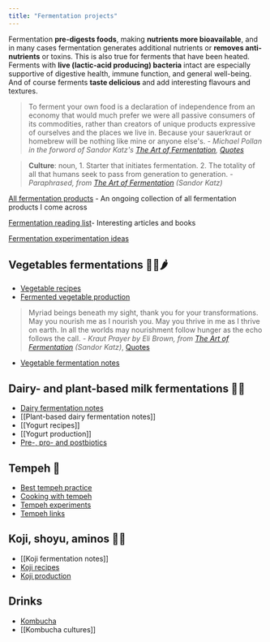 ```yaml
---
title: "Fermentation projects"
---
```


Fermentation **pre-digests foods**, making **nutrients more bioavailable**, and in many cases fermentation generates additional nutrients or **removes anti-nutrients** or toxins. This is also true for ferments that have been heated. Ferments with **live (lactic-acid producing) bacteria** intact are especially supportive of digestive health, immune function, and general well-being. And of course ferments **taste delicious** and add interesting flavours and textures. 


> To ferment your own food is a declaration of independence from an economy that would much prefer we were all passive consumers of its commodities, rather than creators of unique products expressive of ourselves and the places we live in. Because your sauerkraut or homebrew will be nothing like mine or anyone else's. - _Michael Pollan in the forword of Sandor Katz's [The Art of Fermentation](projects/books/The%20Art%20of%20Fermentation.md), [Quotes](Quotes.md)_


> **Culture**: noun, 1. Starter that initiates fermentation. 2. The totality of all that humans seek to pass from generation to generation. - _Paraphrased, from [The Art of Fermentation](projects/books/The%20Art%20of%20Fermentation.md) (Sandor Katz)_


[All fermentation products](projects/fermentation/All%20fermentation%20products.md) - An ongoing collection of all fermentation products I come across 

[Fermentation reading list](projects/fermentation/Fermentation%20reading%20list.md)- Interesting articles and books

[Fermentation experimentation ideas](projects/fermentation/Fermentation%20experimentation%20ideas.md)


## Vegetables fermentations 🥕🥬🌶️
- [Vegetable recipes](projects/fermentation/Vegetable%20recipes.md)
- [Fermented vegetable production](projects/fermentation/Fermented%20vegetable%20production.md)

> Myriad beings beneath my sight, thank you for your transformations. May you nourish me as I nourish you. May you thrive in me as I thrive on earth. In all the worlds may nourishment follow hunger as the echo follows the call. - _Kraut Prayer by Eli Brown, from [The Art of Fermentation](projects/books/The%20Art%20of%20Fermentation.md) (Sandor Katz)_, [Quotes](Quotes.md)

- [Vegetable fermentation notes](projects/fermentation/Vegetable%20fermentation%20notes.md)

## Dairy- and plant-based milk fermentations 🥛🌾
- [Dairy fermentation notes](projects/fermentation/Dairy%20fermentation%20notes.md)
- [[Plant-based dairy fermentation notes]]
- [[Yogurt recipes]]
- [[Yogurt production]]
- [Pre-, pro- and postbiotics](projects/fermentation/Pre-,%20pro-%20and%20postbiotics.md)


## Tempeh 🫘
- [Best tempeh practice](projects/fermentation/Best%20tempeh%20practice.md)
- [Cooking with tempeh](projects/fermentation/Cooking%20with%20tempeh.md)
- [Tempeh experiments](projects/fermentation/Tempeh%20experiments.md)
- [Tempeh links](projects/fermentation/Tempeh%20links.md)


## Koji, shoyu, aminos 🍜🍶
- [[Koji fermentation notes]]
- [Koji recipes](projects/fermentation/Koji%20recipes.md)
- [Koji production](Koji%20production)

## Drinks
- [Kombucha](projects/fermentation/Kombucha.md)
- [[Kombucha cultures]]